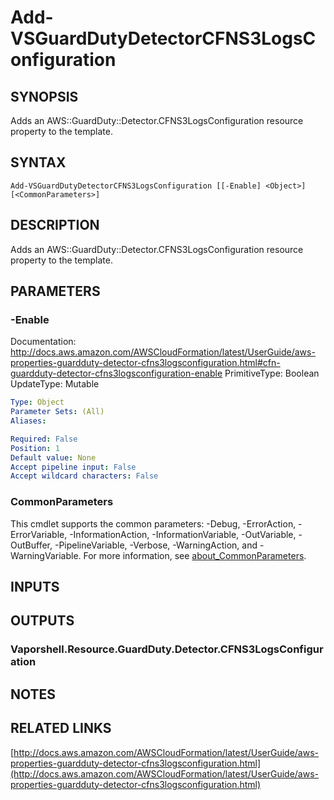 # Add-VSGuardDutyDetectorCFNS3LogsConfiguration

## SYNOPSIS
Adds an AWS::GuardDuty::Detector.CFNS3LogsConfiguration resource property to the template.

## SYNTAX

```
Add-VSGuardDutyDetectorCFNS3LogsConfiguration [[-Enable] <Object>] [<CommonParameters>]
```

## DESCRIPTION
Adds an AWS::GuardDuty::Detector.CFNS3LogsConfiguration resource property to the template.

## PARAMETERS

### -Enable
Documentation: http://docs.aws.amazon.com/AWSCloudFormation/latest/UserGuide/aws-properties-guardduty-detector-cfns3logsconfiguration.html#cfn-guardduty-detector-cfns3logsconfiguration-enable
PrimitiveType: Boolean
UpdateType: Mutable

```yaml
Type: Object
Parameter Sets: (All)
Aliases:

Required: False
Position: 1
Default value: None
Accept pipeline input: False
Accept wildcard characters: False
```

### CommonParameters
This cmdlet supports the common parameters: -Debug, -ErrorAction, -ErrorVariable, -InformationAction, -InformationVariable, -OutVariable, -OutBuffer, -PipelineVariable, -Verbose, -WarningAction, and -WarningVariable. For more information, see [about_CommonParameters](http://go.microsoft.com/fwlink/?LinkID=113216).

## INPUTS

## OUTPUTS

### Vaporshell.Resource.GuardDuty.Detector.CFNS3LogsConfiguration
## NOTES

## RELATED LINKS

[http://docs.aws.amazon.com/AWSCloudFormation/latest/UserGuide/aws-properties-guardduty-detector-cfns3logsconfiguration.html](http://docs.aws.amazon.com/AWSCloudFormation/latest/UserGuide/aws-properties-guardduty-detector-cfns3logsconfiguration.html)

